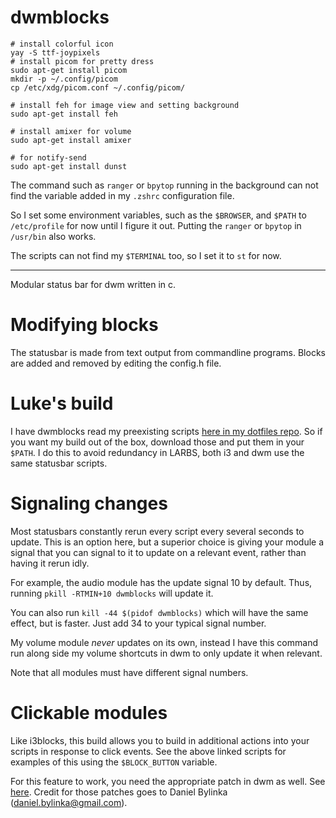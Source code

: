 # dwmblocks
```shell
# install colorful icon
yay -S ttf-joypixels
# install picom for pretty dress
sudo apt-get install picom
mkdir -p ~/.config/picom
cp /etc/xdg/picom.conf ~/.config/picom/

# install feh for image view and setting background
sudo apt-get install feh

# install amixer for volume
sudo apt-get install amixer

# for notify-send
sudo apt-get install dunst
```

The command such as `ranger` or `bpytop` running in the background can not find the variable added in my `.zshrc` configuration file.

So I set some environment variables, such as the `$BROWSER`, and `$PATH` to `/etc/profile` for now until I figure it out.
Putting the `ranger` or `bpytop` in `/usr/bin` also works.

The scripts can not find my `$TERMINAL` too, so I set it to `st` for now.

---

Modular status bar for dwm written in c.

# Modifying blocks

The statusbar is made from text output from commandline programs.  Blocks are
added and removed by editing the config.h file.

# Luke's build

I have dwmblocks read my preexisting scripts
[here in my dotfiles repo](https://github.com/LukeSmithxyz/voidrice/tree/master/.local/bin/statusbar).
So if you want my build out of the box, download those and put them in your
`$PATH`. I do this to avoid redundancy in LARBS, both i3 and dwm use the same
statusbar scripts.

# Signaling changes

Most statusbars constantly rerun every script every several seconds to update.
This is an option here, but a superior choice is giving your module a signal
that you can signal to it to update on a relevant event, rather than having it
rerun idly.

For example, the audio module has the update signal 10 by default.  Thus,
running `pkill -RTMIN+10 dwmblocks` will update it.

You can also run `kill -44 $(pidof dwmblocks)` which will have the same effect,
but is faster.  Just add 34 to your typical signal number.

My volume module *never* updates on its own, instead I have this command run
along side my volume shortcuts in dwm to only update it when relevant.

Note that all modules must have different signal numbers.

# Clickable modules

Like i3blocks, this build allows you to build in additional actions into your
scripts in response to click events.  See the above linked scripts for examples
of this using the `$BLOCK_BUTTON` variable.

For this feature to work, you need the appropriate patch in dwm as well. See
[here](https://dwm.suckless.org/patches/statuscmd/).
Credit for those patches goes to Daniel Bylinka (daniel.bylinka@gmail.com).
